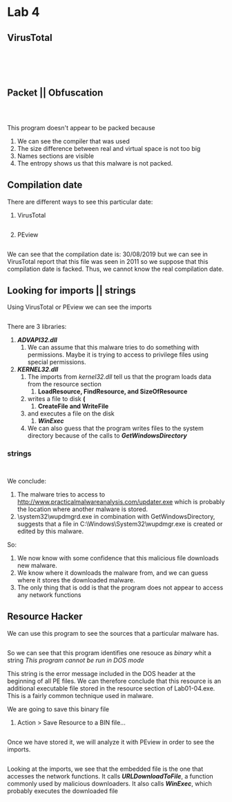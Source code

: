# Lab 4

## VirusTotal

<figure><img src="../.gitbook/assets/image (1) (1) (1).png" alt=""><figcaption></figcaption></figure>

<figure><img src="../.gitbook/assets/image (3) (1) (1).png" alt=""><figcaption></figcaption></figure>

<figure><img src="../.gitbook/assets/image (4) (1).png" alt=""><figcaption></figcaption></figure>

<figure><img src="../.gitbook/assets/image (5) (1).png" alt=""><figcaption></figcaption></figure>

<figure><img src="../.gitbook/assets/image (3) (1).png" alt=""><figcaption></figcaption></figure>

## Packet || Obfuscation

<figure><img src="../.gitbook/assets/image (6) (1).png" alt=""><figcaption></figcaption></figure>

<figure><img src="../.gitbook/assets/image (7) (1).png" alt=""><figcaption></figcaption></figure>

<figure><img src="../.gitbook/assets/image (8) (1).png" alt=""><figcaption></figcaption></figure>

This program doesn't appear to be packed because&#x20;

1. We can see the compiler that was used&#x20;
2. The size difference between real and virtual space is not too big
3. Names sections are visible
4. The entropy shows us that this malware is not packed.

## Compilation date

There are different ways to see this particular date:

1.  VirusTotal

    <figure><img src="../.gitbook/assets/image (9) (1).png" alt=""><figcaption></figcaption></figure>
2.  PEview

    <figure><img src="../.gitbook/assets/image (10) (1).png" alt=""><figcaption></figcaption></figure>

We can see that the compilation date is: 30/08/2019 but we can see in VirusTotal report that this file was seen in 2011 so we suppose that this compilation date is facked. Thus, we cannot know the real compilation date.

## Looking for imports  || strings

Using VirusTotal or PEview we can see the imports

<figure><img src="../.gitbook/assets/image (11).png" alt=""><figcaption></figcaption></figure>

There are 3 libraries:

1. _**ADVAPI32.dll**_
   1. We can assume that this malware tries to do something with permissions. Maybe it is trying to access to privilege files using special permissions.
2. _**KERNEL32.dll**_
   1. The imports from _kernel32.dll_ tell us that the program loads data from the resource section
      1. **LoadResource, FindResource, and SizeOfResource**
   2. writes a file to disk **(**
      1. **CreateFile and WriteFile**
   3. and executes a file on the disk
      1. _**WinExec**_
   4. We can also guess that the program writes files to the system directory because of the calls to _**GetWindowsDirectory**_

### strings

<figure><img src="../.gitbook/assets/image (13).png" alt=""><figcaption></figcaption></figure>

<figure><img src="../.gitbook/assets/image (12).png" alt=""><figcaption></figcaption></figure>

We conclude:

1. The malware tries to access to http://www.practicalmalwareanalysis.com/updater.exe which is probably the location where another malware is stored.
2. \system32\wupdmgrd.exe in combination with GetWindowsDirectory, suggests that a file in C:\Windows\System32\wupdmgr.exe is created or edited by this malware.

So:

1. We now know with some confidence that this malicious file downloads new malware.
2. We know where it downloads the malware from, and we can guess where it stores the downloaded malware.&#x20;
3. The only thing that is odd is that the program does not appear to access any network functions

## Resource Hacker

We can use this program to see the sources that a particular malware has.

<figure><img src="../.gitbook/assets/image (14).png" alt=""><figcaption></figcaption></figure>

So we can see that this program identifies one resouce as _binary_ whit a string _This program cannot be run in DOS mode_

This string is the error message included in the DOS header at the beginning of all PE files. We can therefore conclude that this resource is an additional executable file stored in the resource section of Lab01-04.exe. This is a fairly common technique used in malware.

We are going to save this binary file

1.  Action > Save Resource to a BIN file...

    <figure><img src="../.gitbook/assets/image (16).png" alt=""><figcaption></figcaption></figure>

Once we have stored it, we will analyze it with PEview in order to see the imports.

<figure><img src="../.gitbook/assets/image (15).png" alt=""><figcaption></figcaption></figure>

Looking at the imports, we see that the embedded file is the one that accesses the network functions. It calls _**URLDownloadToFile**_, a function commonly used by malicious downloaders. It also calls _**WinExec**_, which probably executes the downloaded file
